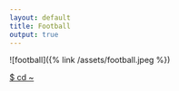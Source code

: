 ```yaml
---
layout: default
title: Football
output: true
---
```


![football]({% link /assets/football.jpeg %})

<a href="/"> $ cd ~</a>
